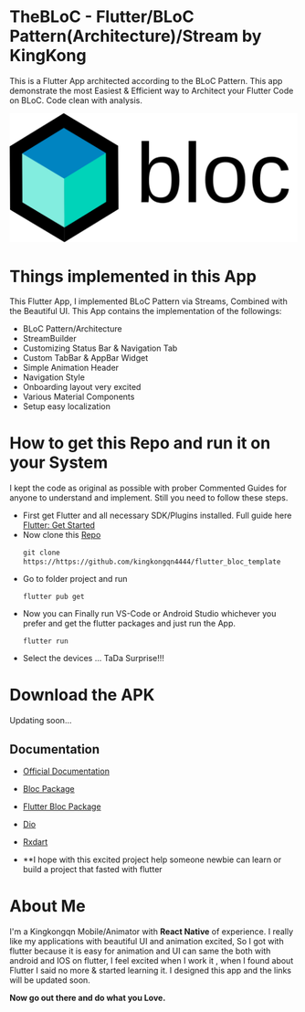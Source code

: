 # TheBLoC - Flutter/BLoC Pattern(Architecture)/Stream by KingKong

This is a Flutter App architected according to the BLoC Pattern.
This app demonstrate the most Easiest & Efficient way to Architect your Flutter Code on BLoC.
Code clean with analysis.

![Banner Image](https://raw.githubusercontent.com/felangel/bloc/master/docs/assets/bloc_logo_full.png)

# Things implemented in this App

This Flutter App, I implemented BLoC Pattern via Streams, Combined with the Beautiful UI. 
This App contains the implementation of the followings:
  - BLoC Pattern/Architecture
  - StreamBuilder
  - Customizing Status Bar & Navigation Tab
  - Custom TabBar & AppBar Widget
  - Simple Animation Header
  - Navigation Style
  - Onboarding layout very excited
  - Various Material Components
  - Setup easy localization

# How to get this Repo and run it on your System

I kept the code as original as possible with prober Commented Guides for anyone to understand and implement. Still you need to follow these steps.
  - First get Flutter and all necessary SDK/Plugins installed. Full guide here [Flutter: Get Started](https://flutter.dev/docs/get-started/install)
  - Now clone this [Repo](https://https://github.com/kingkongqn4444/flutter_bloc_template)
    ```
    git clone https://https://github.com/kingkongqn4444/flutter_bloc_template
    ```
  - Go to folder project and run 
    ```
    flutter pub get
    ```
  - Now you can Finally run VS-Code or Android Studio whichever you prefer and get the flutter packages and just run the App.
    ```
    flutter run
    ```
  - Select the devices ... TaDa Surprise!!!
  
# Download the APK

Updating soon...

## Documentation

- [Official Documentation](https://bloclibrary.dev)
- [Bloc Package](https://github.com/felangel/Bloc/tree/master/packages/bloc/README.md)
- [Flutter Bloc Package](https://github.com/felangel/Bloc/tree/master/packages/flutter_bloc/README.md)
- [Dio](https://pub.dev/packages/dio)
- [Rxdart](https://pub.dev/packages/rxdart)

- **I hope with this excited project help someone newbie can learn or build a project that fasted with flutter
# About Me

I'm a Kingkongqn Mobile/Animator with **React Native** of experience. I really like my applications with beautiful UI and animation excited, So I got with flutter because it is easy for animation and  UI can same the both with android and IOS on flutter, I feel excited when I work it , when I found about Flutter I said no more & started learning it.
I designed this app and the links will be updated soon.

**Now go out there and do what you Love.**